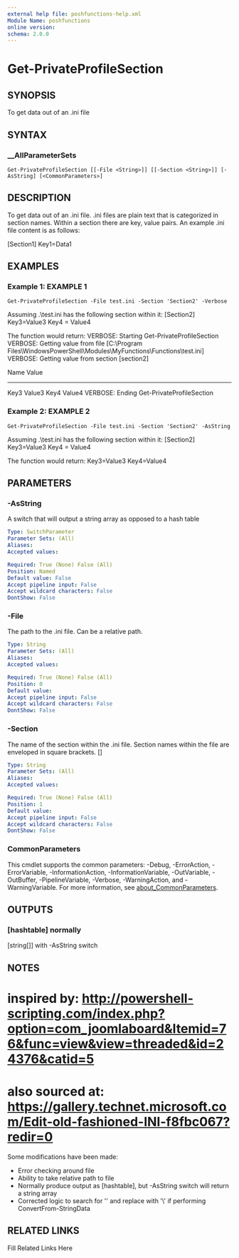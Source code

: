 ```yaml
---
external help file: poshfunctions-help.xml
Module Name: poshfunctions
online version: 
schema: 2.0.0
---
```


# Get-PrivateProfileSection

## SYNOPSIS

To get data out of an .ini file

## SYNTAX

### __AllParameterSets

```
Get-PrivateProfileSection [[-File <String>]] [[-Section <String>]] [-AsString] [<CommonParameters>]
```

## DESCRIPTION

To get data out of an .ini file.
.ini files are plain text that is categorized
in section names.
Within a section there are key, value pairs.
An example .ini
file content is as follows:

[Section1]
Key1=Data1


## EXAMPLES

### Example 1: EXAMPLE 1

```
Get-PrivateProfileSection -File test.ini -Section 'Section2' -Verbose
```

Assuming .\test.ini has the following section within it:
[Section2]
Key3=Value3
Key4 = Value4

The function would return:
VERBOSE: Starting Get-PrivateProfileSection
VERBOSE: Getting value from file [C:\Program Files\WindowsPowerShell\Modules\MyFunctions\Functions\test.ini]
VERBOSE: Getting value from section [section2]

Name                           Value
----                           -----
Key3                           Value3
Key4                           Value4
VERBOSE: Ending Get-PrivateProfileSection





### Example 2: EXAMPLE 2

```
Get-PrivateProfileSection -File test.ini -Section 'Section2' -AsString
```

Assuming .\test.ini has the following section within it:
[Section2]
Key3=Value3
Key4 = Value4

The function would return:
Key3=Value3
Key4=Value4






## PARAMETERS

### -AsString

A switch that will output a string array as opposed to a hash table

```yaml
Type: SwitchParameter
Parameter Sets: (All)
Aliases: 
Accepted values: 

Required: True (None) False (All)
Position: Named
Default value: False
Accept pipeline input: False
Accept wildcard characters: False
DontShow: False
```

### -File

The path to the .ini file.
Can be a relative path.

```yaml
Type: String
Parameter Sets: (All)
Aliases: 
Accepted values: 

Required: True (None) False (All)
Position: 0
Default value: 
Accept pipeline input: False
Accept wildcard characters: False
DontShow: False
```

### -Section

The name of the section within the .ini file.
Section names within the file
are enveloped in square brackets.
[]

```yaml
Type: String
Parameter Sets: (All)
Aliases: 
Accepted values: 

Required: True (None) False (All)
Position: 1
Default value: 
Accept pipeline input: False
Accept wildcard characters: False
DontShow: False
```


### CommonParameters

This cmdlet supports the common parameters: -Debug, -ErrorAction, -ErrorVariable, -InformationAction, -InformationVariable, -OutVariable, -OutBuffer, -PipelineVariable, -Verbose, -WarningAction, and -WarningVariable. For more information, see [about_CommonParameters](http://go.microsoft.com/fwlink/?LinkID=113216).

## OUTPUTS

### [hashtable] normally

[string[]] with -AsString switch


## NOTES

# inspired by: http://powershell-scripting.com/index.php?option=com_joomlaboard&Itemid=76&func=view&view=threaded&id=24376&catid=5
# also sourced at: https://gallery.technet.microsoft.com/Edit-old-fashioned-INI-f8fbc067?redir=0

Some modifications have been made:
* Error checking around file
* Ability to take relative path to file
* Normally produce output as [hashtable], but -AsString switch will return a string array
* Corrected logic to search for '\' and replace with '\\' if performing ConvertFrom-StringData


## RELATED LINKS

Fill Related Links Here


